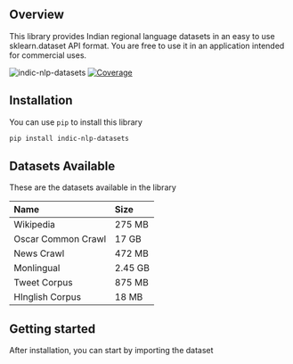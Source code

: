 ## Overview
This library provides Indian regional language datasets in an easy to use sklearn.dataset API format. You are free to use it in an application intended for commercial uses. 

![indic-nlp-datasets](https://github.com/rahul1990gupta/indic-nlp-datasets/workflows/build/badge.svg)
[![Coverage](https://img.shields.io/codecov/c/github/rahul1990gupta/indic-nlp-datasets.svg?style=flat-square)](https://codecov.io/github/rahul1990gupta/indic-nlp-datasets?branch=master)

## Installation 
You can use `pip` to install this library 

```bash
pip install indic-nlp-datasets
```

## Datasets Available
These are the datasets available in the library

Name | Size 
 :-- | :---
Wikipedia| 275 MB 
Oscar Common Crawl| 17 GB
News Crawl| 472 MB
Monlingual | 2.45 GB
Tweet Corpus | 875 MB 
HInglish Corpus | 18 MB 


## Getting started
After installation, you can start by importing the dataset 


